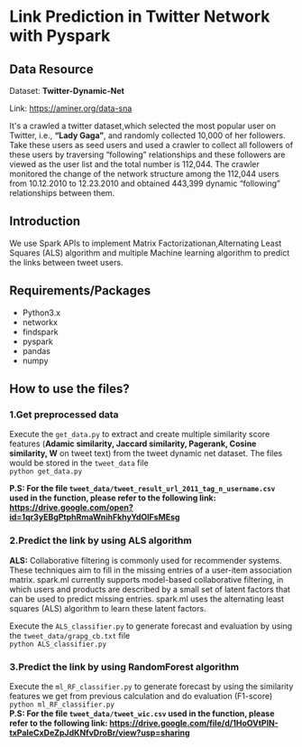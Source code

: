 # Link Prediction in Twitter Network with Pyspark

## Data Resource
Dataset: **Twitter-Dynamic-Net**  

Link: https://aminer.org/data-sna  

It's a crawled a twitter dataset,which selected the most popular user on Twitter, i.e., **“Lady Gaga”**, and randomly collected 10,000 of her followers. 
Take these users as seed users and used a crawler to collect all followers of these users by traversing “following” relationships 
and these followers are viewed as the user list and the total number is 112,044. 
The crawler monitored the change of the network structure among the 112,044 users from 10.12.2010 to 12.23.2010 and 
obtained 443,399 dynamic “following” relationships between them.  



## Introduction
We use Spark APIs to implement Matrix Factorizationan,Alternating Least Squares (ALS) algorithm and multiple Machine learning algorithm to predict the links between tweet users. 


## Requirements/Packages
- Python3.x
- networkx
- findspark
- pyspark
- pandas
- numpy 


## How to use the files?  
### 1.Get preprocessed data 
Execute the `get_data.py` to extract and create multiple similarity score features (**Adamic similarity, Jaccard similarity, Pagerank, Cosine similarity, W** on tweet text) from the tweet dynamic net dataset. The files would be stored in the `tweet_data` file  
`python get_data.py`  

**P.S: For the file `tweet_data/tweet_result_url_2011_tag_n_username.csv` used in the function, please refer to the following link: https://drive.google.com/open?id=1qr3yEBgPtphRmaWnihFkhyYdOlFsMEsg**  


### 2.Predict the link by using **ALS algorithm**  
**ALS:** Collaborative filtering is commonly used for recommender systems. These techniques aim to fill in the missing entries of a user-item association matrix. spark.ml currently supports model-based collaborative filtering, in which users and products are described by a small set of latent factors that can be used to predict missing entries. spark.ml uses the alternating least squares (ALS) algorithm to learn these latent factors.   

Execute the `ALS_classifier.py` to generate forecast and evaluation by using the `tweet_data/grapg_cb.txt` file  
`python ALS_classifier.py`  

### 3.Predict the link by using **RandomForest algorithm**  
Execute the `ml_RF_classifier.py` to generate forecast by using the similarity features we get from previous calculation and do evaluation (F1-score)  
`python ml_RF_classifier.py`   
**P.S: For the file `tweet_data/tweet_wic.csv` used in the function, please refer to the following link: https://drive.google.com/file/d/1HoOVtPlN-txPaIeCxDeZpJdKNfvDroBr/view?usp=sharing**


